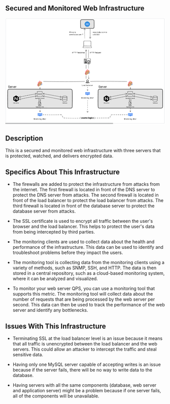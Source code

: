 ## Secured and Monitored Web Infrastructure

![Image of a Secured and Monitored Web Infrastructure](2-secured_and_monitored_web_infrastructure.png)

## Description

This is a secured and monitored web infrastructure with three servers that is protected, watched, and delivers encrypted data.

## Specifics About This Infrastructure

- The firewalls are added to protect the infrastructure from attacks from the internet. The first firewall is located in front of the DNS server to protect the DNS server from attacks. The second firewall is located in front of the load balancer to protect the load balancer from attacks. The third firewall is located in front of the database server to protect the database server from attacks.

- The SSL certificate is used to encrypt all traffic between the user's browser and the load balancer. This helps to protect the user's data from being intercepted by third parties.

- The monitoring clients are used to collect data about the health and performance of the infrastructure. This data can be used to identify and troubleshoot problems before they impact the users.

- The monitoring tool is collecting data from the monitoring clients using a variety of methods, such as SNMP, SSH, and HTTP. The data is then stored in a central repository, such as a cloud-based monitoring system, where it can be analyzed and visualized.

- To monitor your web server QPS, you can use a monitoring tool that supports this metric. The monitoring tool will collect data about the number of requests that are being processed by the web server per second. This data can then be used to track the performance of the web server and identify any bottlenecks.

## Issues With This Infrastructure

- Terminating SSL at the load balancer level is an issue because it means that all traffic is unencrypted between the load balancer and the web servers. This could allow an attacker to intercept the traffic and steal sensitive data.

- Having only one MySQL server capable of accepting writes is an issue because if the server fails, there will be no way to write data to the database.

- Having servers with all the same components (database, web server and application server) might be a problem because if one server fails, all of the components will be unavailable.
